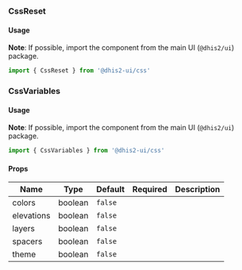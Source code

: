 ### CssReset

#### Usage

**Note**: If possible, import the component from the main UI (`@dhis2/ui`) package.

```js
import { CssReset } from '@dhis2-ui/css'
```

### CssVariables

#### Usage

**Note**: If possible, import the component from the main UI (`@dhis2/ui`) package.

```js
import { CssVariables } from '@dhis2-ui/css'
```

#### Props

| Name       | Type    | Default | Required | Description |
| ---------- | ------- | ------- | -------- | ----------- |
| colors     | boolean | `false` |          |             |
| elevations | boolean | `false` |          |             |
| layers     | boolean | `false` |          |             |
| spacers    | boolean | `false` |          |             |
| theme      | boolean | `false` |          |             |
